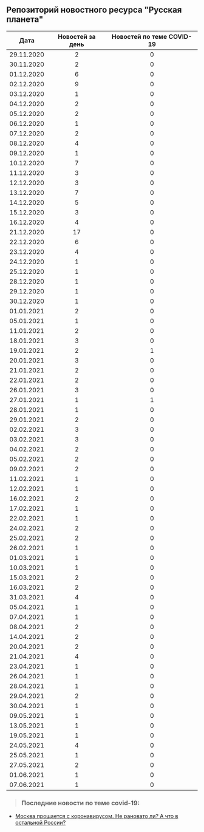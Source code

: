 ## Репозиторий новостного ресурса "Русская планета"
Дата| Новостей за день| Новостей по теме COVID-19
------- | :-----: | :-----: 
29.11.2020 | 2 | 0 
30.11.2020 | 2 | 0 
01.12.2020 | 6 | 0 
02.12.2020 | 9 | 0 
03.12.2020 | 1 | 0 
04.12.2020 | 2 | 0 
05.12.2020 | 2 | 0 
06.12.2020 | 1 | 0 
07.12.2020 | 2 | 0 
08.12.2020 | 4 | 0 
09.12.2020 | 1 | 0 
10.12.2020 | 7 | 0 
11.12.2020 | 3 | 0 
12.12.2020 | 3 | 0 
13.12.2020 | 7 | 0 
14.12.2020 | 5 | 0 
15.12.2020 | 3 | 0 
16.12.2020 | 4 | 0 
21.12.2020 | 17 | 0 
22.12.2020 | 6 | 0 
23.12.2020 | 4 | 0 
24.12.2020 | 1 | 0 
25.12.2020 | 1 | 0 
28.12.2020 | 1 | 0 
29.12.2020 | 1 | 0 
30.12.2020 | 1 | 0 
01.01.2021 | 2 | 0 
05.01.2021 | 1 | 0 
11.01.2021 | 2 | 0 
18.01.2021 | 3 | 0 
19.01.2021 | 2 | 1 
20.01.2021 | 3 | 0 
21.01.2021 | 2 | 0 
22.01.2021 | 2 | 0 
26.01.2021 | 3 | 0 
27.01.2021 | 1 | 1 
28.01.2021 | 1 | 0 
29.01.2021 | 2 | 0 
02.02.2021 | 3 | 0 
03.02.2021 | 3 | 0 
04.02.2021 | 2 | 0 
05.02.2021 | 2 | 0 
09.02.2021 | 2 | 0 
11.02.2021 | 1 | 0 
12.02.2021 | 1 | 0 
16.02.2021 | 2 | 0 
17.02.2021 | 1 | 0 
22.02.2021 | 1 | 0 
24.02.2021 | 2 | 0 
25.02.2021 | 2 | 0 
26.02.2021 | 1 | 0 
01.03.2021 | 1 | 0 
10.03.2021 | 1 | 0 
15.03.2021 | 2 | 0 
16.03.2021 | 2 | 0 
31.03.2021 | 4 | 0 
05.04.2021 | 1 | 0 
07.04.2021 | 1 | 0 
08.04.2021 | 2 | 0 
14.04.2021 | 2 | 0 
20.04.2021 | 2 | 0 
21.04.2021 | 4 | 0 
23.04.2021 | 1 | 0 
26.04.2021 | 1 | 0 
28.04.2021 | 1 | 0 
29.04.2021 | 2 | 0 
30.04.2021 | 1 | 0 
09.05.2021 | 1 | 0 
13.05.2021 | 1 | 0 
19.05.2021 | 1 | 0 
24.05.2021 | 4 | 0 
25.05.2021 | 1 | 0 
27.05.2021 | 2 | 0 
01.06.2021 | 1 | 0 
07.06.2021 | 1 | 0 

> ### Последние новости по теме covid-19:
+ [Москва прощается с коронавирусом. Не рановато ли? А что в остальной России?](https://rusplt.ru/society/moskva-proshchaetsya-s-koronavirusom-6011664d.html)
